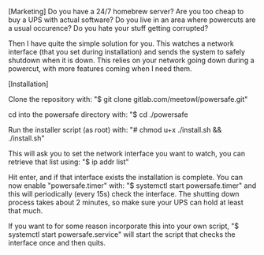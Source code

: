 [Marketing]
Do you have a 24/7 homebrew server?
Are you too cheap to buy a UPS with actual software?
Do you live in an area where powercuts are a usual occurence?
Do you hate your stuff getting corrupted?

Then I have quite the simple solution for you. 
This watches a network interface (that you set during installation) and 
sends the system to safely shutdown when it is down. This relies on your
network going down during a powercut, with more features coming when I 
need them.

[Installation]

Clone the repository with:
"$ git clone gitlab.com/meetowl/powersafe.git"

cd into the powersafe directory with:
"$ cd ./powersafe

Run the installer script (as root) with:
"# chmod u+x ./install.sh && ./install.sh"

This will ask you to set the network interface you want to watch, you can 
retrieve that list using:
"$ ip addr list"

Hit enter, and if that interface exists the installation is complete.
You can now enable "powersafe.timer" with:
"$ systemctl start powersafe.timer"
and this will periodically (every 15s) check the interface. 
The shutting down process takes about 2 minutes, so make sure your UPS can hold
at least that much.

If you want to for some reason incorporate this into your own script, 
"$ systemctl start powersafe.service" 
will start the script that checks the interface once and then quits.


